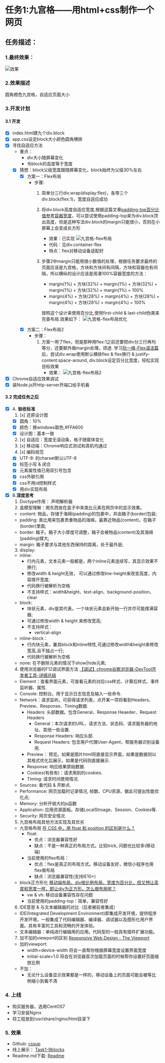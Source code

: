 # 任务1:九宫格——用html+css制作一个网页

## 任务描述：

### 1.最终效果：

![效果](pic_effect/task1.gif)

### 2.效果描述

圆角橙色九宫格，自适应页面大小

### 3.开发计划

#### 3.1 开发

- [x] index.html建九个div.block
- [x] app.css设定block大小颜色圆角横排
- [x] 寻找自适应方法
  - 重点：
    - div大小随屏幕变化
    - 令block的高度等于宽度
  - [x] 猜想：block父级宽度跟随屏幕变化，block始终为父级30%左右
    - [x] 方案一：Flex布局
      - 步骤:
        1. 简单分三行div.wrap(display:flex)，各带三个div.block(flex:1)，宽度自适应成功
        2. 将div.block高度自适应宽度,根据这篇文章[padding-top百分比值参考容器宽度](http://www.cnblogs.com/linguoguo/p/4942034.html)，可以尝试使用padding-top来为div.block顶出高度，但是这种写法div.block的margin只能很小，否则在小屏幕上会变成长方形
            - 效果：已实现
            ![九宫格-flex布局](pic_effect/九宫格-flex.gif)
            - 代码：见div.container-flex
            - 特点：flex对移动设备适配好
        3. 步骤2中margin只能用很小数值的处理，根据任务要求最终的页面应该是九宫格，方块和方块间有间隔，方块和容器也有间隔，所以横纵的设计应该是用凑100%容器宽度的方法：
            - margin(1%) + 方块(32%) + margin(1%) + 方块(32%) + margin(1%) + 方块(32%) + margin(1%) = 100%
            - margin(4%) + 方块(28%) + margin(4%) + 方块(28%) + margin(4%) + 方块(28%) + margin(4%) = 100%

            按照这个设计来使用百分比,使用first-child & last-child伪类来完善布局.效果如下：
            ![九宫格-flex布局优化](pic_effect/九宫格-flex(优化).gif)
    - [x] 方案二：Flex布局2
      - 步骤：
        1. 方案一用了flex，但是那种用flex:1之前还要把div分三行再均等分，还要额外做margin处理，烦透. 学习[阮一峰-Flex语法篇](http://www.ruanyifeng.com/blog/2015/07/flex-grammar.html)后，尝试div.wrap使用默认横排flex & flex换行 & justify-content:space-around, div.block设定百分比宽度，轻松实现目标效果
            - 效果：
            ![九宫格-flex布局2](pic_effect/九宫格-flex2.gif)
- [x] Chrome自适应效果调试
- [x] 装Node.js开http-server开端口给手机看

#### 3.2 完成任务之后

- [x] A. **验收标准**
  1. [x] 还原设计图
    - [x] 圆角：10%
    - [x] 颜色：换windows取色,#FFA600
    - [x] 设计图：基本一致
  2. [x] 自适应：宽度无滚动条，格子随窗体变化
  3. [x] 移动端：Chrome响应式测试和真机均通过
  4. [x] 编码规范
    - [x] UTF-8: <meta>的charset默认UTF-8
    - [x] 标签小写 & 闭合
    - [x] 元素属性值已用双引号包含
    - [x] css外联引用
    - [x] css不用id控制样式
    - [x] 用div实现布局

- [x] B.**深度思考**
  1. Doctype作用： 声明解析器
  2. 盒模型理解：用东西放在盒子中来类比元素在网页中的显示效果。
    - content: 物品，存储于海绵(padding)的包裹中，并由箱子(border)包装; 
    - padding: 类比用来包裹贵重物品的海绵，最靠近物品(content)，在箱子(border)里面;
    - border: 箱子。箱子大小厚度可调整，箱子会被物品(content)及其海绵(padding)撑大;
    - margin: 箱子要求与其他东西保持的距离，处于最外层;
  3. display:
    - inline:
      - 行内元素，文本元素一般都是，两个inline元素连续写，其显示效果不换行;
      - 修改width & height无效， 可以通过修改line-height来改变高度，内容撑开宽度;
      - 代码换行被解析为空格
      - 不支持样式：width&height、text-align、background-position、clear
    - block: 
      - 块状元素，div是其代表。一个块状元素会新开始一行并尽可能撑满容器;
      - 可通过修改width & height 来修改宽高;
      - 不支持样式：
        - vertical-align
    - inline-block：
      - 行内块元素，兼具block和inline特性,可通过修改width&height来修改宽高,且不独占一行;
      - 代码换行被解析为空格
    - none: 在不删除元素的情况下show|hide元素;
  4. 使用浏览器的F12调试界面方法 [【调试】chrome谷歌浏览器-DevTool开发者工具-详细总结](http://www.cnblogs.com/Nirvana-zsy/p/7081063.html#m26)
    - Element：查看界面元素，可查看元素的对应css样式、计算后样式、事件监听器、属性.
    - Console: 控制台。用于显示日志信息及输入一些命令.
    - Network：请求监听。可获得请求列表，点开某一项将看到Headers、Preview、Response、Timing数据.
      - Headers: 头部数据。包含General、Response Heaeder、Request Headers
        - General：本次请求的URL、请求方法、状态码、请求服务器的地址、其他一些设置.
        - Response Headers: 响应头部.
        - Request Headers: 包含用户代理User-Agent，帮服务器识别设备用.
      - Preview： 预览。如果是图片html将直接显示界面，如果是数据则以其格式优化后展示，如果是代码则直接展示.
      - Response: 响应结果原始数据.
      - Cookies(有些有)：请求用到的cookies.
      - Timing: 请求时间使用情况.
    - Sources: 看代码 & 开断点.
    - Performance: 网页加载时记录情况, 帧数、CPU资源，据此可提出性能优化点;
    - Memory: 分析开销大的js函数
    - Application: 应用资源面板。存储LocalStroage、Session、Cookies等.
    - Security: 网页安全情况.
  5. 九宫格布局其他方法实现及其优劣
    - 九宫格布局 [在 CSS 中，用 float 和 position 的区别是什么？](https://www.zhihu.com/question/19588854)
      - float: 
        - 优点：浏览器兼容性好
        - 缺点：不是一种真正的布局方式。比较trick, 问题也比较多(移动端)
      - 当前使用的flex布局：
        - 优点：flex是真正的布局方式。移动设备友好，微信小程序也用flex做布局
        - 缺点：浏览器兼容性(支持IE10+)
    - block正方形化 [移动端布局，div按比例布局，宽度为百分比，但又想让高度和宽度一样，即让div为正方形，怎么做布局呢？](https://www.zhihu.com/question/31753528)
      - vw & vh: 移动设备兼容性存在问题
      - 当前使用的padding-top：简单，兼容性好
  6. IDE意思 & 与文本编辑器的对比（后者被前者集成）
    - IDE(Integrated Development Environment)即集成开发环境，提供程序开发环境，一般集成了代码编辑器、编译器、调试器以及图形化用户界面。具有丰富的工具和流畅的开发体验。
    - 文本编辑器：单纯进行编辑用的应用。代码型的一般具有插件扩展功能。
  7. 加不加<meta>的viewport的区别 [Responsive Web Design - The Viewport](https://www.w3schools.com/css/css_rwd_viewport.asp)
    - 加<meta>的viewport:
      - width=device-width 将会一直帮你根据屏幕宽度设置界面宽度
      - initial-scale=1.0  将会在浏览器首次加载页面的时候帮你设置好页面缩放比例
    - 不加：
      - 无论什么设备显示效果都是一样的，移动设备上的页面可能会被等比例缩小到看不清

### 4. 上线

- 购买服务器，选用CentOS7
- 学习安装Nginx
- 将工程放到/usr/share/nginx/html目录下

### 5. 效果

- Github: [cssup](https://github.com/Nodreame/cssup)
- 线上展示： [Task1-9blocks](http://118.89.44.244/cssup/task1-9blocks/index.html)
- Readme.md下载: [Readme](http://118.89.44.244/cssup/task1-9blocks/Readme.md)